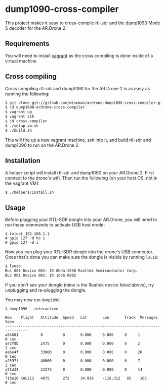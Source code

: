 # dump1090-cross-compiler

This project makes it easy to cross-compile
[rtl-sdr](http://sdr.osmocom.org/trac/wiki/rtl-sdr) and the
[dump1090](https://github.com/antirez/dump1090) Mode S decoder for the
AR.Drone 2.

## Requirements

You will need to install [vagrant](http://vagrantup.com/) as the cross
compiling is done inside of a virtual machine.

## Cross compiling

Cross compiling rtl-sdr and dump1090 for the AR.Drone 2 is as easy as
running the following:

```bash
$ git clone git://github.com/wiseman/ardrone-dump1090-cross-compiler.git
$ cd dump1090-ardrone-cross-compiler
$ vagrant up
$ vagrant ssh
$ cd cross-compiler
$ ./setup-vm.sh
$ ./build.sh
```

This will fire up a new vagrant machine, ssh into it, and build
rtl-sdr and dump1090 to run on the AR.Drone 2.

## Installation

A helper script will install rtl-sdr and dump1090 on your AR.Drone 2.
First connect to the drone's wifi.  Then run the following (on your host OS, not in the vagrant VM):

```bash
$ ./helpers/install.sh
```

## Usage

Before plugging your RTL-SDR dongle into your AR.Drone, you will need
to run these commands to activate USB host mode:

```
$ telnet 192.168.1.1
# gpio 127 -d ho 1
# gpio 127 -d i
```

Now you can plug your RTL-SDR dongle into the drone's USB connector.
Once that's done you can make sure the dongle is visible by running
`lsusb`:

```bash
$ lsusb
Bus 001 Device 002: ID 0bda:2838 Realtek Semiconductor Corp. 
Bus 001 Device 001: ID 1d6b:0002  
```

If you don't see your dongle (mine is the Realtek device listed
above), try unplugging and re-plugging the dongle.

You may now run `dump1090`:

```base
$ dump1090 --interactive

Hex    Flight   Altitude  Speed   Lat       Lon       Track  Messages Seen   .
--------------------------------------------------------------------------------
a54601          0         0       0.000     0.000     0     1         0 sec
a73f0b          2475      0       0.000     0.000     0     2         1 sec
aa6e4f          33000     0       0.000     0.000     0     26        0 sec
a2597f          40000     0       0.000     0.000     0     7         2 sec
a71d34          33275     0       0.000     0.000     0     14        0 sec
71be10 KAL213   4875      272     34.029    -118.312   85    166       0 sec
```

